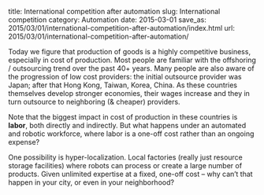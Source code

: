 title: International competition after automation
slug: International competition
category: Automation
date: 2015-03-01
save_as: 2015/03/01/international-competition-after-automation/index.html
url: 2015/03/01/international-competition-after-automation/

Today we figure that production of goods is a highly competitive business, especially in cost of production. Most people are familiar with the offshoring / outsourcing trend over the past 40+ years. Many people are also aware of the progression of low cost providers: the initial outsource provider was Japan; after that Hong Kong, Taiwan, Korea, China. As these countries themselves develop stronger economies, their wages increase and they in turn outsource to neighboring (& cheaper) providers.

Note that the biggest impact in cost of production in these countries is **labor**, both directly and indirectly. But what happens under an automated and robotic workforce, where labor is a one-off cost rather than an ongoing expense?

One possibility is hyper-localization. Local factories (really just resource storage facilities) where robots can process or create a large number of products. Given unlimited expertise at a fixed, one-off cost – why can’t that happen in your city, or even in your neighborhood?
